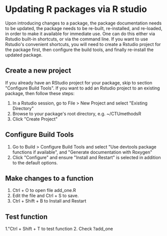 
# Updating R packages via R studio

Upon introducing changes to a package, the package documentation needs to be updated, the package needs to be re-built, re-installed, and re-loaded, in order to make it available for immediate use. One can do this either via Rstudio built-in shortcuts, or via the command line.
If you want to use Rstudio's convenient shortcuts, you will need to create a Rstudio project for the package first, then configure the build tools, and finally re-install the updated package. 


## Create a new project
If you already have an RStudio project for your package, skip to section "Configure Build Tools". If you want to add an Rstudio project to an existing package, then follow these steps:

1. In a Rstudio session, go to File > New Project and select "Existing Directory"
2. Browse to your package's root directory, e.g. ~/CTUmethodsR
3. Click "Create Project"

## Configure Build Tools

1. Go to Build > Configure Build Tools and select "Use devtools package functions if available", and "Generate documentation with Roxygen" 
2. Click "Configure" and ensure "Install and Restart" is selected in addition to the default options.

## Make changes to a function

1. Ctrl + O to open file add_one.R
2. Edit the file and Ctrl + S to save.
3. Ctrl + Shift + B to Install and Restart

## Test function
1."Ctrl + Shift + T to test function
2. Check ?add_one
